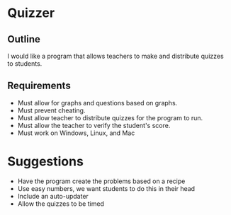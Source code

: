 # Quizzer

## Outline
I would like a program that allows teachers to make and distribute quizzes to students.

## Requirements
* Must allow for graphs and questions based on graphs.
* Must prevent cheating.
* Must allow teacher to distribute quizzes for the program to run.
* Must allow the teacher to verify the student's score.
* Must work on Windows, Linux, and Mac

# Suggestions
* Have the program create the problems based on a recipe
* Use easy numbers, we want students to do this in their head
* Include an auto-updater
* Allow the quizzes to be timed

